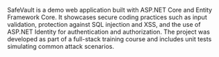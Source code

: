 SafeVault is a demo web application built with ASP.NET Core and Entity Framework Core.
It showcases secure coding practices such as input validation, protection against SQL injection and XSS, and the use of ASP.NET Identity for authentication and authorization.
The project was developed as part of a full-stack training course and includes unit tests simulating common attack scenarios.
